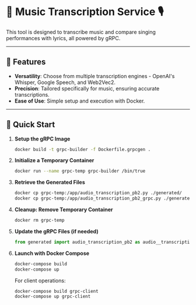 # 🎼 Music Transcription Service 🎙️

This tool is designed to transcribe music and compare singing performances with lyrics, all powered by gRPC.

---

## 🌟 **Features**

- **Versatility**: Choose from multiple transcription engines - OpenAI's Whisper, Google Speech, and Web2Vec2.
- **Precision**: Tailored specifically for music, ensuring accurate transcriptions.
- **Ease of Use**: Simple setup and execution with Docker.

---

## 🚀 **Quick Start**

1. **Setup the gRPC Image**
   ```bash
   docker build -t grpc-builder -f Dockerfile.grpcgen .
   ```

2. **Initialize a Temporary Container**
   ```bash
   docker run --name grpc-temp grpc-builder /bin/true
   ```

3. **Retrieve the Generated Files**
   ```bash
   docker cp grpc-temp:/app/audio_transcription_pb2.py ./generated/
   docker cp grpc-temp:/app/audio_transcription_pb2_grpc.py ./generated/
   ```

4. **Cleanup: Remove Temporary Container**
   ```bash
   docker rm grpc-temp
   ```

5. **Update the gRPC Files (if needed)**
   ```python
   from generated import audio_transcription_pb2 as audio__transcription__pb2
   ```

6. **Launch with Docker Compose**
   ```bash
   docker-compose build
   docker-compose up
   ```
   For client operations:
   ```bash
   docker-compose build grpc-client
   docker-compose up grpc-client
   ```